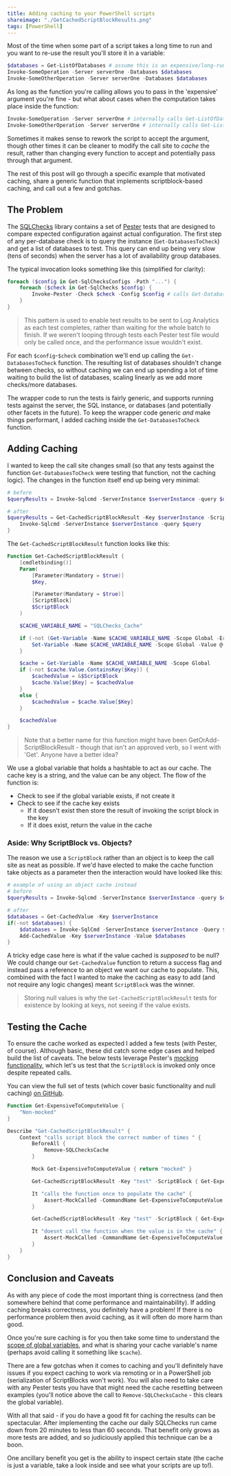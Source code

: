 ```yaml
---
title: Adding caching to your PowerShell scripts
shareimage: "./GetCachedScriptBlockResults.png"
tags: [PowerShell]
---
```


Most of the time when some part of a script takes a long time to run and you want to re-use the result you'll store it in a variable:

```powershell
$databases = Get-ListOfDatabases # assume this is an expensive/long-running query
Invoke-SomeOperation -Server serverOne -Databases $databases
Invoke-SomeOtherOperation -Server serverOne -Databases $databases
```

As long as the function you're calling allows you to pass in the 'expensive' argument you're fine - but what about cases when the computation takes place inside the function:

```powershell
Invoke-SomeOperation -Server serverOne # internally calls Get-ListOfDatabases
Invoke-SomeOtherOperation -Server serverOne # internally calls Get-ListOfDatabases
```

Sometimes it makes sense to rework the script to accept the argument, though other times it can be cleaner to modify the call site to _cache_ the result, rather than changing every function to accept and potentially pass through that argument.

The rest of this post will go through a specific example that motivated caching, share a generic function that implements scriptblock-based caching, and call out a few and gotchas.

<!--more-->

## The Problem

The [SQLChecks][sqlchecks repo] library contains a set of [Pester][pester repo] tests that are designed to compare expected configuration against actual configuration. The first step of any per-database check is to query the instance (`Get-DatabasesToCheck`) and get a list of databases to test. This query can end up being very slow (tens of seconds) when the server has a lot of availability group databases.

The typical invocation looks something like this (simplified for clarity):

```powershell
foreach ($config in Get-SqlChecksConfigs -Path "...") {
    foreach ($check in Get-SqlChecks $config) {
        Invoke-Pester -Check $check -Config $config # calls Get-DatabasesToCheck
    }
}
```

> This pattern is used to enable test results to be sent to Log Analytics as each test completes, rather than waiting for the whole batch to finish. If we weren't looping through tests each Pester test file would only be called once, and the performance issue wouldn't exist.

For each `$config`-`$check` combination we'll end up calling the `Get-DatabasesToCheck` function. The resulting list of databases shouldn't change between checks, so without caching we can end up spending a lot of time waiting to build the list of databases, scaling linearly as we add more checks/more databases.

The wrapper code to run the tests is fairly generic, and supports running tests against the server, the SQL instance, or databases (and potentially other facets in the future). To keep the wrapper code generic _and_ make things performant, I added caching inside the `Get-DatabasesToCheck` function.

## Adding Caching

I wanted to keep the call site changes small (so that any tests against the function `Get-DatabasesToCheck` were testing that function, not the caching logic). The changes in the function itself end up being very minimal:

```powershell
# before
$queryResults = Invoke-Sqlcmd -ServerInstance $serverInstance -query $query

# after
$queryResults = Get-CachedScriptBlockResult -Key $serverInstance -ScriptBlock {
    Invoke-Sqlcmd -ServerInstance $serverInstance -query $query
}
```

The `Get-CachedScriptBlockResult` function looks like this:

```powershell
Function Get-CachedScriptBlockResult {
    [cmdletbinding()]
    Param(
        [Parameter(Mandatory = $true)]
        $Key,

        [Parameter(Mandatory = $true)]
        [ScriptBlock]
        $ScriptBlock
    )

    $CACHE_VARIABLE_NAME = "SQLChecks_Cache"

    if (-not (Get-Variable -Name $CACHE_VARIABLE_NAME -Scope Global -ErrorAction SilentlyContinue)) {
        Set-Variable -Name $CACHE_VARIABLE_NAME -Scope Global -Value @{}
    }

    $cache = Get-Variable -Name $CACHE_VARIABLE_NAME -Scope Global
    if (-not $cache.Value.ContainsKey($Key)) {
        $cachedValue = &$ScriptBlock
        $cache.Value[$Key] = $cachedValue
    }
    else {
        $cachedValue = $cache.Value[$Key]
    }

    $cachedValue
}
```

> Note that a better name for this function might have been GetOrAdd-ScriptBlockResult - though that isn't an approved verb, so I went with 'Get'. Anyone have a better idea?

We use a global variable that holds a hashtable to act as our cache. The cache key is a string, and the value can be any object. The flow of the function is:

- Check to see if the global variable exists, if not create it
- Check to see if the cache key exists
  - If it doesn't exist then store the result of invoking the script block in the key
  - If it does exist, return the value in the cache

### Aside: Why ScriptBlock vs. Objects?

The reason we use a `ScriptBlock` rather than an object is to keep the call site as neat as possible. If we'd have elected to make the cache function take objects as a parameter then the interaction would have looked like this:

```powershell
# example of using an object cache instead
# before
$queryResults = Invoke-Sqlcmd -ServerInstance $serverInstance -query $query

# after
$databases = Get-CachedValue -Key $serverInstance
if(-not $databases) {
    $databases = Invoke-SqlCmd -ServerInstance $serverInstance -Query $query
    Add-CachedValue -Key $serverInstance -Value $databases
}
```

A tricky edge case here is what if the value cached is _supposed_ to be null? We could change our `Get-CachedValue` function to return a success flag and instead pass a reference to an object we want our cache to populate. This, combined with the fact I wanted to make the caching as easy to add (and not require any logic changes) meant `ScriptBlock` was the winner.

> Storing null values is why the `Get-CachedScriptBlockResult` tests for existence by looking at keys, not seeing if the value exists.

## Testing the Cache

To ensure the cache worked as expected I added a few tests (with Pester, of course). Although basic, these did catch some edge cases and helped build the list of caveats. The below tests leverage Pester's [mocking functionality][pester mocking], which let's us test that the `ScriptBlock` is invoked only once despite repeated calls.

You can view the full set of tests (which cover basic functionality and null caching) [on GitHub][cache tests].

```powershell
Function Get-ExpensiveToComputeValue {
    "Non-mocked"
}

Describe "Get-CachedScriptBlockResult" {
    Context "calls script block the correct number of times " {
        BeforeAll {
            Remove-SQLChecksCache
        }

        Mock Get-ExpensiveToComputeValue { return "mocked" }

        Get-CachedScriptBlockResult -Key "test" -ScriptBlock { Get-ExpensiveToComputeValue }

        It "calls the function once to populate the cache" {
            Assert-MockCalled -CommandName Get-ExpensiveToComputeValue -Times 1
        }

        Get-CachedScriptBlockResult -Key "test" -ScriptBlock { Get-ExpensiveToComputeValue }

        It "doesnt call the function when the value is in the cache" {
            Assert-MockCalled -CommandName Get-ExpensiveToComputeValue -Exactly -Times 1
        }
    }
}
```

## Conclusion and Caveats

As with any piece of code the most important thing is correctness (and then somewhere behind that come performance and maintainability). If adding caching breaks correctness, you definitely have a problem! If there is no performance problem then avoid caching, as it will often do more harm than good.

Once you're sure caching is for you then take some time to understand the [scope of global variables][powershell scopes], and what is sharing your cache variable's name (perhaps avoid calling it something like `$cache`).

There are a few gotchas when it comes to caching and you'll definitely have issues if you expect caching to work via remoting or in a PowerShell job (serialization of ScriptBlocks won't work). You will also need to take care with any Pester tests you have that might need the cache resetting between examples (you'll notice above the call to `Remove-SQLChecksCache` - this clears the global variable).

With all that said - if you do have a good fit for caching the results can be spectacular. After implementing the cache our daily SQLChecks run came down from 20 minutes to less than 60 seconds. That benefit only grows as more tests are added, and so judiciously applied this technique can be a boon.

One ancillary benefit you get is the ability to inspect certain state (the cache is just a variable, take a look inside and see what your scripts are up to!).

[sqlchecks repo]: https://github.com/taddison/SQLChecks
[pester repo]: https://github.com/pester/Pester
[pester mocking]: https://github.com/pester/Pester/wiki/Mocking-with-Pester
[cache tests]: https://github.com/taddison/SQLChecks/blob/master/tests/Get-CachedScriptBlockResult.tests.ps1
[powershell scopes]: https://docs.microsoft.com/en-us/powershell/module/microsoft.powershell.core/about/about_scopes
